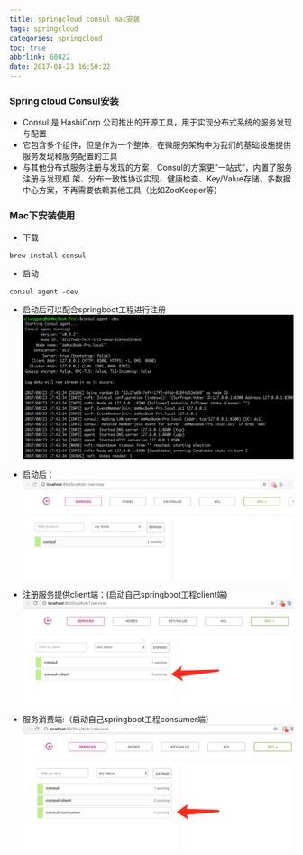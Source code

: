 ```yaml
---
title: springcloud consul mac安装
tags: springcloud
categories: springcloud
toc: true
abbrlink: 60822
date: 2017-08-23 16:50:22
---
```

### Spring cloud Consul安装
- Consul 是 HashiCorp 公司推出的开源工具，用于实现分布式系统的服务发现与配置
- 它包含多个组件，但是作为一个整体，在微服务架构中为我们的基础设施提供服务发现和服务配置的工具
- 与其他分布式服务注册与发现的方案，Consul的方案更“一站式”，内置了服务注册与发现框 架、分布一致性协议实现、健康检查、Key/Value存储、多数据中心方案，不再需要依赖其他工具（比如ZooKeeper等）

### Mac下安装使用
- 下载

```
brew install consul
```
- 启动

```
consul agent -dev
```
- 启动后可以配合springboot工程进行注册
![](https://raw.githubusercontent.com/zhulg/allpic/master/consulstart.png)

- 启动后：
![启动](https://raw.githubusercontent.com/zhulg/allpic/master/springcloudConsul1.png)

- 注册服务提供client端：(启动自己springboot工程client端)
![](https://raw.githubusercontent.com/zhulg/allpic/master/springcloudConsulClient.png)

- 服务消费端:（启动自己springboot工程consumer端）
![](https://raw.githubusercontent.com/zhulg/allpic/master/springcloudConsulConsumer.png)